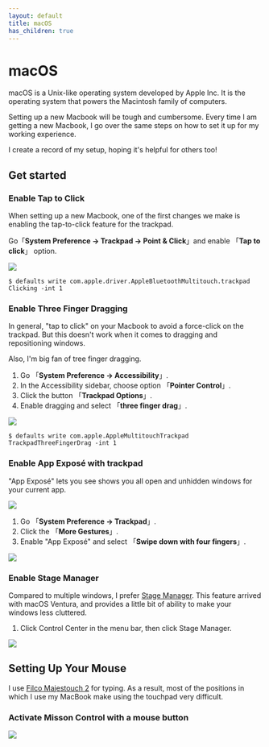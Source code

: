 ```yaml
---
layout: default
title: macOS
has_children: true
---
```


# macOS

macOS is a Unix-like operating system developed by Apple Inc. It is the operating system that powers the Macintosh family of computers.

Setting up a new Macbook will be tough and cumbersome. Every time I am getting a new Macbook, I go over the same steps on how to set it up for my working experience.

I create a record of my setup, hoping it's helpful for others too!

## Get started

### Enable Tap to Click

When setting up a new Macbook, one of the first changes we make is enabling the tap-to-click feature for the trackpad.

Go「**System Preference -> Trackpad -> Point & Click**」and enable 「**Tap to click**」 option.

![](https://raw.githubusercontent.com/maoxiaoke/setup-a-mac-for-frontend-dev/main/enable-tap-to-click.png)

```shell
$ defaults write com.apple.driver.AppleBluetoothMultitouch.trackpad Clicking -int 1
```

### Enable Three Finger Dragging

In general, "tap to click" on your Macbook to avoid a force-click on the trackpad. But this doesn't work when it comes to dragging and repositioning windows.

Also, I'm big fan of tree finger dragging.

1. Go 「**System Preference -> Accessibility**」.
2. In the Accessibility sidebar, choose option 「**Pointer Control**」.
3. Click the button 「**Trackpad Options**」.
4. Enable dragging and select 「**three finger drag**」.

![](https://raw.githubusercontent.com/maoxiaoke/setup-a-mac-for-frontend-dev/main/enable-three-finger-drag.png)

```shell
$ defaults write com.apple.AppleMultitouchTrackpad TrackpadThreeFingerDrag -int 1
```

### Enable App Exposé with trackpad

"App Exposé" lets you see shows you all open and unhidden windows for your current app.

![](https://raw.githubusercontent.com/maoxiaoke/setup-a-mac-for-frontend-dev/main/app-exposé.png)

1. Go 「**System Preference -> Trackpad**」.
2. Click the 「**More Gestures**」.
3. Enable "App Exposé" and select 「**Swipe down with four fingers**」.

![](https://raw.githubusercontent.com/maoxiaoke/setup-a-mac-for-frontend-dev/main/enable-app-exposé.png)

### Enable Stage Manager

Compared to multiple windows, I prefer [Stage Manager](https://support.apple.com/en-ph/102355). This feature arrived with macOS Ventura, and provides a little bit of ability to make your windows less cluttered.

1. Click Control Center in the menu bar, then click Stage Manager.

![](https://raw.githubusercontent.com/maoxiaoke/setup-a-mac-for-frontend-dev/main/enable-stage-manager.png)


## Setting Up Your Mouse

I use [Filco Majestouch 2](https://www.amazon.com/Filco-Majestouch-2-Keyboard-FKBN104M-EB2/dp/B004VKUSG6) for typing. As a result, most of the positions in which I use my MacBook make using the touchpad very difficult.

### Activate Misson Control with a mouse button

![](https://raw.githubusercontent.com/maoxiaoke/setup-a-mac-for-frontend-dev/main/mouse-mission-control.png)